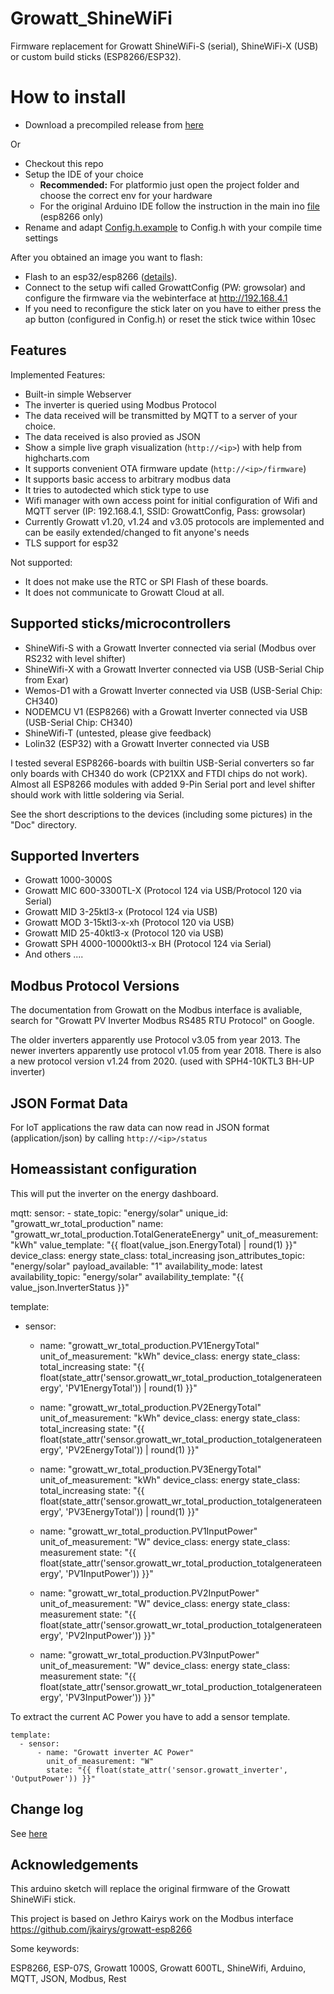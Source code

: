 # Growatt_ShineWiFi
Firmware replacement for Growatt ShineWiFi-S (serial), ShineWiFi-X (USB) or custom build sticks (ESP8266/ESP32).

# How to install

* Download a precompiled release from [here](https://github.com/otti/Growatt_ShineWiFi-S/releases)

Or

* Checkout this repo
* Setup the IDE of your choice
    * **Recommended:** For platformio just open the project folder and choose the correct env for your hardware
    * For the original Arduino IDE follow the instruction in the main ino [file](https://github.com/otti/Growatt_ShineWiFi-S/blob/master/SRC/ShineWiFi-ModBus/ShineWiFi-ModBus.ino) (esp8266 only)
* Rename and adapt [Config.h.example](https://github.com/otti/Growatt_ShineWiFi-S/blob/master/SRC/ShineWiFi-ModBus/Config.h.example) to Config.h with your compile time settings

After you obtained an image you want to flash:

* Flash to an esp32/esp8266 ([details](https://github.com/otti/Growatt_ShineWiFi-S/blob/master/Doc/)).
* Connect to the setup wifi called GrowattConfig (PW: growsolar) and configure the firmware via the webinterface at http://192.168.4.1
* If you need to reconfigure the stick later on you have to either press the ap button (configured in Config.h) or reset the stick twice within 10sec

## Features
Implemented Features:
* Built-in simple Webserver
* The inverter is queried using Modbus Protocol
* The data received will be transmitted by MQTT to a server of your choice.
* The data received is also provied as JSON
* Show a simple live graph visualization  (`http://<ip>`) with help from highcharts.com
* It supports convenient OTA firmware update (`http://<ip>/firmware`)
* It supports basic access to arbitrary modbus data
* It tries to autodected which stick type to use
* Wifi manager with own access point for initial configuration of Wifi and MQTT server (IP: 192.168.4.1, SSID: GrowattConfig, Pass: growsolar)
* Currently Growatt v1.20, v1.24 and v3.05 protocols are implemented and can be easily extended/changed to fit anyone's needs
* TLS support for esp32

Not supported:
* It does not make use the RTC or SPI Flash of these boards.
* It does not communicate to Growatt Cloud at all.

## Supported sticks/microcontrollers
* ShineWifi-S with a Growatt Inverter connected via serial (Modbus over RS232 with level shifter)
* ShineWifi-X with a Growatt Inverter connected via USB (USB-Serial Chip from Exar)
* Wemos-D1 with a Growatt Inverter connected via USB (USB-Serial Chip: CH340)
* NODEMCU V1 (ESP8266) with a Growatt Inverter connected via USB (USB-Serial Chip: CH340)
* ShineWifi-T (untested, please give feedback)
* Lolin32 (ESP32) with a Growatt Inverter connected via USB

I tested several ESP8266-boards with builtin USB-Serial converters so far only boards with CH340 do work (CP21XX and FTDI chips do not work). Almost all ESP8266 modules with added 9-Pin Serial port and level shifter should work with little soldering via Serial.

See the short descriptions to the devices (including some pictures) in the "Doc" directory.

## Supported Inverters
* Growatt 1000-3000S 
* Growatt MIC 600-3300TL-X (Protocol 124 via USB/Protocol 120 via Serial)
* Growatt MID 3-25ktl3-x (Protocol 124 via USB)
* Growatt MOD 3-15ktl3-x-xh (Protocol 120 via USB)
* Growatt MID 25-40ktl3-x (Protocol 120 via USB)
* Growatt SPH 4000-10000ktl3-x BH (Protocol 124 via Serial)
* And others ....

## Modbus Protocol Versions
The documentation from Growatt on the Modbus interface is avaliable, search for "Growatt PV Inverter Modbus RS485 RTU Protocol" on Google.

The older inverters apparently use Protocol v3.05 from year 2013.
The newer inverters apparently use protocol v1.05 from year 2018.
There is also a new protocol version v1.24 from 2020. (used with SPH4-10KTL3 BH-UP inverter)


## JSON Format Data
For IoT applications the raw data can now read in JSON format (application/json) by calling `http://<ip>/status`

## Homeassistant configuration


This will put the inverter on the energy dashboard.
     
mqtt:
  sensor:
    - state_topic: "energy/solar"
      unique_id: "growatt_wr_total_production"
      name: "growatt_wr_total_production.TotalGenerateEnergy"
      unit_of_measurement: "kWh"
      value_template: "{{ float(value_json.EnergyTotal) | round(1) }}"
      device_class: energy
      state_class: total_increasing
      json_attributes_topic: "energy/solar"
      payload_available: "1"
      availability_mode: latest
      availability_topic: "energy/solar"
      availability_template: "{{ value_json.InverterStatus }}"

template:
  - sensor:
    - name: "growatt_wr_total_production.PV1EnergyTotal"
      unit_of_measurement: "kWh"
      device_class: energy
      state_class: total_increasing
      state: "{{ float(state_attr('sensor.growatt_wr_total_production_totalgenerateenergy', 'PV1EnergyTotal')) | round(1) }}"
    - name: "growatt_wr_total_production.PV2EnergyTotal"
      unit_of_measurement: "kWh"
      device_class: energy
      state_class: total_increasing
      state: "{{ float(state_attr('sensor.growatt_wr_total_production_totalgenerateenergy', 'PV2EnergyTotal')) | round(1) }}"
    - name: "growatt_wr_total_production.PV3EnergyTotal"
      unit_of_measurement: "kWh"
      device_class: energy
      state_class: total_increasing
      state: "{{ float(state_attr('sensor.growatt_wr_total_production_totalgenerateenergy', 'PV3EnergyTotal')) | round(1) }}"

    - name: "growatt_wr_total_production.PV1InputPower"
      unit_of_measurement: "W"
      device_class: energy
      state_class: measurement
      state: "{{ float(state_attr('sensor.growatt_wr_total_production_totalgenerateenergy', 'PV1InputPower')) }}"
    - name: "growatt_wr_total_production.PV2InputPower"
      unit_of_measurement: "W"
      device_class: energy
      state_class: measurement
      state: "{{ float(state_attr('sensor.growatt_wr_total_production_totalgenerateenergy', 'PV2InputPower')) }}"
    - name: "growatt_wr_total_production.PV3InputPower"
      unit_of_measurement: "W"
      device_class: energy
      state_class: measurement
      state: "{{ float(state_attr('sensor.growatt_wr_total_production_totalgenerateenergy', 'PV3InputPower')) }}"


To extract the current AC Power you have to add a sensor template.

    template:
      - sensor:
          - name: "Growatt inverter AC Power"
            unit_of_measurement: "W"
            state: "{{ float(state_attr('sensor.growatt_inverter', 'OutputPower')) }}"

## Change log

See [here](CHANGELOG.md)

## Acknowledgements

This arduino sketch will replace the original firmware of the Growatt ShineWiFi stick.

This project is based on Jethro Kairys work on the Modbus interface
https://github.com/jkairys/growatt-esp8266

Some keywords:

ESP8266, ESP-07S, Growatt 1000S, Growatt 600TL, ShineWifi, Arduino, MQTT, JSON, Modbus, Rest
